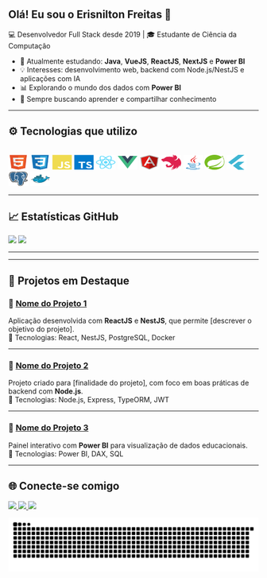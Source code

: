 ## Olá! Eu sou o Erisnilton Freitas 👋

💻 Desenvolvedor Full Stack desde 2019 | 🎓 Estudante de Ciência da Computação

- 🚀 Atualmente estudando: **Java**, **VueJS**, **ReactJS**, **NextJS** e **Power BI**
- 💡 Interesses: desenvolvimento web, backend com Node.js/NestJS e aplicações com IA
- 📊 Explorando o mundo dos dados com **Power BI**
- 🧠 Sempre buscando aprender e compartilhar conhecimento

---

## ⚙️ Tecnologias que utilizo

<div style="display: inline_block"><br>
  <img title="HTML5" alt="HTML5" height="30" width="40" src="https://raw.githubusercontent.com/devicons/devicon/master/icons/html5/html5-original.svg">
  <img title="CSS3" alt="CSS3" height="30" width="40" src="https://raw.githubusercontent.com/devicons/devicon/master/icons/css3/css3-original.svg">
  <img title="JavaScript" alt="JavaScript" height="30" width="40" src="https://raw.githubusercontent.com/devicons/devicon/master/icons/javascript/javascript-plain.svg">
  <img title="TypeScript" alt="TypeScript" height="30" width="40" src="https://raw.githubusercontent.com/devicons/devicon/master/icons/typescript/typescript-plain.svg">
  <img title="ReactJS" alt="ReactJS" height="30" width="40" src="https://raw.githubusercontent.com/devicons/devicon/master/icons/react/react-original.svg">
  <img title="VueJS" alt="VueJS" height="30" width="40" src="https://raw.githubusercontent.com/devicons/devicon/master/icons/vuejs/vuejs-original.svg">
  <img title="Angular" alt="Angular" height="30" width="40" src="https://raw.githubusercontent.com/devicons/devicon/master/icons/angularjs/angularjs-original.svg">
  <img title="NestJS" alt="NestJS" height="30" width="40" src="https://raw.githubusercontent.com/devicons/devicon/master/icons/nestjs/nestjs-original.svg">
  <img title="Java" alt="Java" height="30" width="40" src="https://raw.githubusercontent.com/devicons/devicon/master/icons/java/java-original.svg">
  <img title="Spring Boot" alt="Spring Boot" height="30" width="40" src="https://raw.githubusercontent.com/devicons/devicon/master/icons/spring/spring-original.svg">
  <img title="Flutter" alt="Flutter" height="30" width="40" src="https://raw.githubusercontent.com/devicons/devicon/master/icons/flutter/flutter-plain.svg">
  <img title="PostgreSQL" alt="PostgreSQL" height="30" width="40" src="https://raw.githubusercontent.com/devicons/devicon/master/icons/postgresql/postgresql-original.svg">
  <img title="Docker" alt="Docker" height="30" width="40" src="https://raw.githubusercontent.com/devicons/devicon/master/icons/docker/docker-original.svg">
</div>

---

## 📈 Estatísticas GitHub

<div>
  <img height="180em" src="https://github-readme-stats.vercel.app/api?username=erisnilton&show_icons=true&theme=dark&include_all_commits=true&count_private=true"/>
  <img height="180em" src="https://github-readme-stats.vercel.app/api/top-langs/?username=erisnilton&layout=compact&langs_count=7&theme=dark"/>
</div>

---
---

## 🚀 Projetos em Destaque

### 📌 [Nome do Projeto 1](https://github.com/erisnilton/nome-do-projeto-1)
Aplicação desenvolvida com **ReactJS** e **NestJS**, que permite [descrever o objetivo do projeto].  
🔧 Tecnologias: React, NestJS, PostgreSQL, Docker

---

### 📌 [Nome do Projeto 2](https://github.com/erisnilton/nome-do-projeto-2)
Projeto criado para [finalidade do projeto], com foco em boas práticas de backend com **Node.js**.  
🔧 Tecnologias: Node.js, Express, TypeORM, JWT

---

### 📌 [Nome do Projeto 3](https://github.com/erisnilton/nome-do-projeto-3)
Painel interativo com **Power BI** para visualização de dados educacionais.  
🔧 Tecnologias: Power BI, DAX, SQL

---

## 🌐 Conecte-se comigo

<div>
  <a href="https://discord.gg/Erisnilton#6599" target="_blank">
    <img src="https://img.shields.io/badge/Discord-7289DA?style=for-the-badge&logo=discord&logoColor=white" />
  </a> 
  <a href="mailto:contato@erisnilton.dev">
    <img src="https://img.shields.io/badge/Gmail-D14836?style=for-the-badge&logo=gmail&logoColor=white" />
  </a>
  <a href="https://www.linkedin.com/in/erisnilton" target="_blank">
    <img src="https://img.shields.io/badge/LinkedIn-0077B5?style=for-the-badge&logo=linkedin&logoColor=white" />
  </a> 
</div>

![Snake animation](https://github.com/erisnilton/erisnilton/blob/output/github-contribution-grid-snake.svg)
